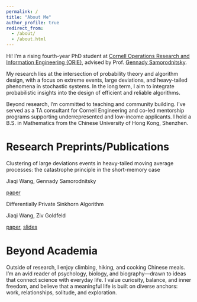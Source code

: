 ```yaml
---
permalink: /
title: "About Me"
author_profile: true
redirect_from: 
  - /about/
  - /about.html
---
```

Hi! I’m a rising fourth-year PhD student at [Cornell Operations Research and Information Engineering (ORIE)](https://www.engineering.cornell.edu/orie/), advised by Prof. [Gennady Samorodnitsky](https://people.orie.cornell.edu/gennady/).

My research lies at the intersection of probability theory and algorithm design, with a focus on extreme events, large deviations, and heavy-tailed phenomena in stochastic systems. In the long term, I aim to integrate probabilistic insights into the design of efficient and reliable algorithms. 

Beyond research, I’m committed to teaching and community building. I’ve served as a TA consultant for Cornell Engineering and co-led mentorship programs supporting underrepresented and low-income applicants. I hold a B.S. in Mathematics from the Chinese University of Hong Kong, Shenzhen.

Research Preprints/Publications
====
Clustering of large deviations events in heavy-tailed moving average processes: the catastrophe principle in the short-memory case

Jiaqi Wang, Gennady Samorodnitsky

[paper](https://arxiv.org/abs/2506.10256)

Differentially Private Sinkhorn Algorithm

Jiaqi Wang, Ziv Goldfeld 

[paper](https://ieeexplore.ieee.org/abstract/document/10735319), [slides](https://drive.google.com/file/d/1wuUl8YsU58Y4I3GYYPnF-4vNWCOSndPK/view?usp=sharing)

Beyond Academia 
=====

Outside of research, I enjoy climbing, hiking, and cooking Chinese meals. I’m an avid reader of psychology, biology, and biography—drawn to ideas that connect science with everyday life. I value curiosity, balance, and inner freedom, and believe that a meaningful life is built on diverse anchors: work, relationships, solitude, and exploration.
